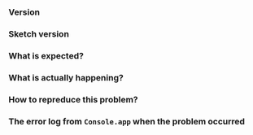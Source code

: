 ### Version


### Sketch version


### What is expected?


### What is actually happening?


### How to repreduce this problem?


### The error log from `Console.app` when the problem occurred
<!-- 

Do not know how to get the error log? Steps: https://github.com/PeachScript/sketch-plugin-monster/blob/master/doc/FAQ.md#how-to-get-the-error-log

 -->
